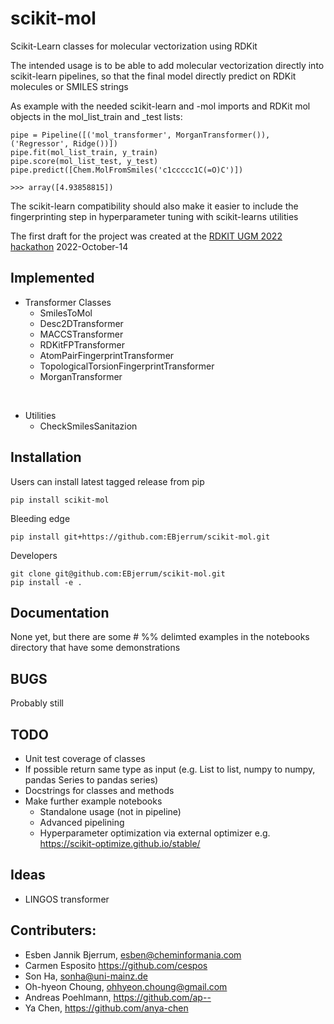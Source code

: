 # scikit-mol

Scikit-Learn classes for molecular vectorization using RDKit

The intended usage is to be able to add molecular vectorization directly into scikit-learn pipelines, so that the final model directly predict on RDKit molecules or SMILES strings

As example with the needed scikit-learn and -mol imports and RDKit mol objects in the mol_list_train and _test lists:

    pipe = Pipeline([('mol_transformer', MorganTransformer()), ('Regressor', Ridge())])
    pipe.fit(mol_list_train, y_train)
    pipe.score(mol_list_test, y_test)
    pipe.predict([Chem.MolFromSmiles('c1ccccc1C(=O)C')])

    >>> array([4.93858815])

The scikit-learn compatibility should also make it easier to include the fingerprinting step in hyperparameter tuning with scikit-learns utilities

The first draft for the project was created at the [RDKIT UGM 2022 hackathon](https://github.com/rdkit/UGM_2022) 2022-October-14


## Implemented
* Transformer Classes
    * SmilesToMol
    * Desc2DTransformer
    * MACCSTransformer
    * RDKitFPTransformer
    * AtomPairFingerprintTransformer
    * TopologicalTorsionFingerprintTransformer
    * MorganTransformer
<br>

* Utilities
    * CheckSmilesSanitazion

## Installation
Users can install latest tagged release from pip

    pip install scikit-mol

Bleeding edge

    pip install git+https://github.com:EBjerrum/scikit-mol.git

Developers 

    git clone git@github.com:EBjerrum/scikit-mol.git
    pip install -e .

## Documentation
None yet, but there are some # %% delimted examples in the notebooks directory that have some demonstrations

## BUGS
Probably still


## TODO
* Unit test coverage of classes
* If possible return same type as input (e.g. List to list, numpy to numpy, pandas Series to pandas series)
* Docstrings for classes and methods
* Make further example notebooks
    * Standalone usage (not in pipeline)
    * Advanced pipelining
    * Hyperparameter optimization via external optimizer e.g. https://scikit-optimize.github.io/stable/

## Ideas
* LINGOS transformer


## Contributers:
* Esben Jannik Bjerrum, esben@cheminformania.com
* Carmen Esposito https://github.com/cespos
* Son Ha, sonha@uni-mainz.de
* Oh-hyeon Choung, ohhyeon.choung@gmail.com
* Andreas Poehlmann, https://github.com/ap--
* Ya Chen, https://github.com/anya-chen
